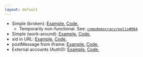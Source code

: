 ```yaml
---
layout: default
---
```

- Simple (broken): [Example.](simple/) [Code.](https://github.com/pol-is/polis-examples/tree/master/docs/simple)
  - Temporarily non-functional. See: [`compdemocracy/polis#964`](https://github.com/compdemocracy/polis/issues/964#issuecomment-898204708)
- Simple (work-around): [Example.](https://polis-embed-example.surge.sh/) [Code.](https://github.com/compdemocracy/polis-embed-example)
- xid in URL: [Example.](xid-in-url/?xid=foobar) [Code.](https://github.com/pol-is/polis-examples/tree/master/docs/xid-in-url)
- postMessage from iframe: [Example.](postmessage-from-iframe/) [Code.](https://github.com/pol-is/polis-examples/tree/master/docs/postmessage-from-iframe)
- External accounts (Auth0): [Example.](external-accounts-auth0/) [Code.](https://github.com/pol-is/polis-examples/tree/master/docs/external-accounts-auth0)
